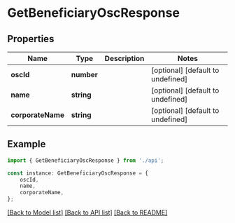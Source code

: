 # GetBeneficiaryOscResponse


## Properties

Name | Type | Description | Notes
------------ | ------------- | ------------- | -------------
**oscId** | **number** |  | [optional] [default to undefined]
**name** | **string** |  | [optional] [default to undefined]
**corporateName** | **string** |  | [optional] [default to undefined]

## Example

```typescript
import { GetBeneficiaryOscResponse } from './api';

const instance: GetBeneficiaryOscResponse = {
    oscId,
    name,
    corporateName,
};
```

[[Back to Model list]](../README.md#documentation-for-models) [[Back to API list]](../README.md#documentation-for-api-endpoints) [[Back to README]](../README.md)
